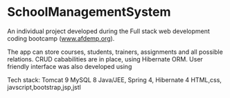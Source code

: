 # SchoolManagementSystem
An individual project developed during the Full stack web development coding bootcamp (www.afdemp.org).

The app can store courses, students, trainers, assignments and all possible relations. 
CRUD cababilities are in place, using Hibernate ORM.
User friendly interface was also developed using 

Tech stack:
Tomcat 9
MySQL 8
Java/JEE, Spring 4, Hibernate 4
HTML,css, javscript,bootstrap,jsp,jstl

